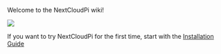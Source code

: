 Welcome to the NextCloudPi wiki!

![](https://camo.githubusercontent.com/5b21826fd2823fa86bbec8376a290d073ac9999a/68747470733a2f2f6f776e796f7572626974732e636f6d2f77702d636f6e74656e742f75706c6f6164732f323031372f30322f6e657874636c6f756470692d6c6f676f2e706e67)

If you want to try NextCloudPi for the first time, start with the [Installation Guide](https://github.com/nextcloud/nextcloudpi/wiki/How-to-install-NextCloudPi-on-a-Raspberry-Pi)